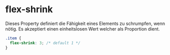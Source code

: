 # flex-shrink

Dieses Property definiert die Fähigkeit eines Elements zu schrumpfen, wenn nötig. Es akzeptiert einen einheitslosen Wert welcher als Proportion dient.

````CSS
.item {
  flex-shrink: 3; /* default 1 */
}
````

